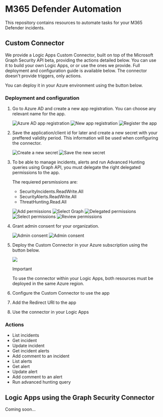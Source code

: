 # M365 Defender Automation

This repository contains resources to automate tasks for your M365 Defender incidents.

## Custom Connector

We provide a Logic Apps Custom Connector, built on top of the Microsoft Graph Security API beta, providing the actions detailed below. You can use it to build your own Logic Apps, or or use the ones we provide. Full deployment and configuration guide is available below.
The connector doesn't provide triggers, only actions.

You can deploy it in your Azure environment using the button below.

### Deployment and configuration

1. Go to Azure AD and create a new app registration. You can choose any relevant name for the app.

   ![Azure AD app registration](/img/1.png)
   ![New app registration](/img/2.png)
   ![Register the app](/img/3.png)

1. Save the application/client id for later and create a new secret with your preffered validity period. This information will be used when configuring the connector.

   ![Create a new secret](/img/4.png)
   ![Save the new secret](/img/5.png)

1. To be able to manage incidents, alerts and run Advanced Hunting queries using Graph API, you must delegate the right delegated permissions to the app.

   The requiered persmissions are:

   - SecurityIncidents.ReadWrite.All
   - SecurityAlerts.ReadWrite.All
   - ThreatHunting.Read.All

   ![Add permissions](/img/6.png)
   ![Select Graph](/img/7.png)
   ![Delegated permissions](/img/8.png)
   ![Select permissions](/img/9.png)
   ![Review permissions](/img/10.png)

1. Grant admin consent for your organization.

   ![Admin consent](/img/11.png)
   ![Admin consent](/img/12.png)

1. Deploy the Custom Connector in your Azure subscription using the button below.

   <a href="https://portal.azure.com/#create/Microsoft.Template/uri/https%3A%2F%2Fraw.githubusercontent.com%2FSebmolendijk%2FGraphM365DConnector%2Fmain%2Ftemplate%2Fdeploy.json" target="_blank">
   <img src="https://aka.ms/deploytoazurebutton"/>
   </a>

   > [!IMPORTANT]  
   > To use the connector within your Logic Apps, both resources must be deployed in the same Azure region.

1. Configure the Custom Connector to use the app

1. Add the Redirect URI to the app

1. Use the connector in your Logic Apps

### Actions

- List incidents
- Get incident
- Update incident
- Get incident alerts
- Add comment to an incident
- List alerts
- Get alert
- Update alert
- Add comment to an alert
- Run advanced hunting query

## Logic Apps using the Graph Security Connector

Coming soon...
